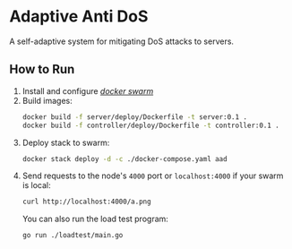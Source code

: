 # Adaptive Anti DoS
A self-adaptive system for mitigating DoS attacks to servers.

## How to Run
1. Install and configure [*docker swarm*](https://docs.docker.com/engine/swarm/)
2. Build images:
    ```bash
    docker build -f server/deploy/Dockerfile -t server:0.1 .
    docker build -f controller/deploy/Dockerfile -t controller:0.1 .
    ```
3. Deploy stack to swarm:
    ```bash
    docker stack deploy -d -c ./docker-compose.yaml aad
    ```
4. Send requests to the node's `4000` port or `localhost:4000` if your swarm is local:
    ```bash
    curl http://localhost:4000/a.png
    ```
   You can also run the load test program:
    ```bash
    go run ./loadtest/main.go
    ```
